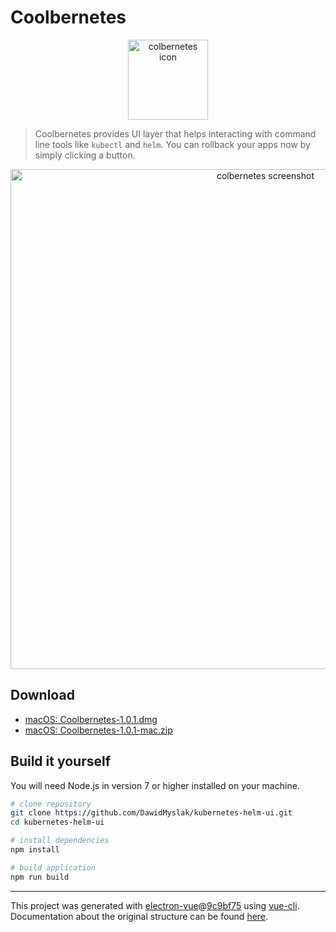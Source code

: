 # Coolbernetes

<div align="center">
<img
width="128" src="http://dawid.myslak.me/coolbernetes/icon.png" alt="colbernetes icon">
</div>

> Coolbernetes provides UI layer that helps interacting with command line tools like `kubectl` and `helm`.
You can rollback your apps now by simply clicking a button.

<div align="center">
<img
width="800" 
src="http://dawid.myslak.me/coolbernetes/screenshot.png" alt="colbernetes screenshot">
</div>

## Download

* [macOS: Coolbernetes-1.0.1.dmg](http://dawid.myslak.me/coolbernetes/Coolbernetes-1.0.1.dmg)
* [macOS: Coolbernetes-1.0.1-mac.zip](http://dawid.myslak.me/coolbernetes/Coolbernetes-1.0.1-mac.zip)

## Build it yourself

You will need Node.js in version 7 or higher installed on your machine.

``` bash
# clone repository
git clone https://github.com/DawidMyslak/kubernetes-helm-ui.git
cd kubernetes-helm-ui

# install dependencies
npm install

# build application
npm run build
```

---

This project was generated with [electron-vue](https://github.com/SimulatedGREG/electron-vue)@[9c9bf75](https://github.com/SimulatedGREG/electron-vue/tree/9c9bf75630add075bfa58f52e391e82fb1b9f44a) using [vue-cli](https://github.com/vuejs/vue-cli). Documentation about the original structure can be found [here](https://simulatedgreg.gitbooks.io/electron-vue/content/index.html).
